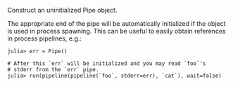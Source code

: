 Construct an uninitialized Pipe object.

The appropriate end of the pipe will be automatically initialized if the object is used in process spawning. This can be useful to easily obtain references in process pipelines, e.g.:

```
julia> err = Pipe()

# After this `err` will be initialized and you may read `foo`'s
# stderr from the `err` pipe.
julia> run(pipeline(pipeline(`foo`, stderr=err), `cat`), wait=false)
```
